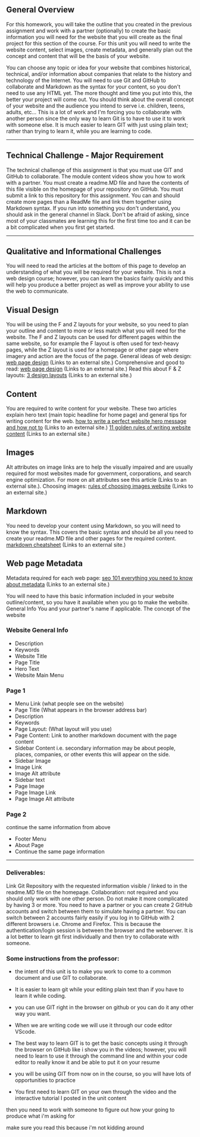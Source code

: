 ## General Overview
For this homework, you will take the outline that you created in the previous assignment and work with a partner (optionally) to create the basic information you will need for the website that you will create as the final project for this section of the course.  For this unit you will need to write the website content, select images, create metadata, and generally plan out the concept and content that will be the basis of your website. 

You can choose any topic or idea for your website that combines historical, technical, and/or information about companies that relate to the history and technology of the Internet. You will need to use Git and GitHub to collaborate and Markdown as the syntax for your content, so you don't need to use any HTML yet. The more thought and time you put into this, the better your project will come out. You should think about the overall concept of your website and the audience you intend to serve i.e. children, teens, adults, etc... This is a lot of work and I'm forcing you to collaborate with another person since the only way to learn Git  is to have to use it to work with someone else. It is much easier to learn GIT with just using plain text; rather than trying to learn it, while you are learning to code.
 
 <hr />
 
## Technical Challenge - Major Requirement
The technical challenge of this assignment is that you must use GIT and GitHub to collaborate. The module content videos show you how to work with a partner. You must create a readme.MD file and have the contents of this file visible on the homepage of your repository on GitHub. You must submit a link to this repository for this assignment. You can and should create more pages than a ReadMe file and link them together using Markdown syntax. If you run into something you don't understand, you should ask in the general channel in Slack. Don't be afraid of asking, since most of your classmates are learning this for the first time too and it can be a bit complicated when you first get started. 
 
 <hr />
 
## Qualitative and Informational Challenges
You will need to read the articles at the bottom of this page to develop an understanding of what you will be required for your website. This is not a web design course; however, you can learn the basics fairly quickly and this will help you produce a better project as well as improve your ability to use the web to communicate. 
  
 
 
## Visual Design 
You will be using the F and Z layouts for your website, so you need to plan your outline and content to more or less match what you will need for the website. The F and Z layouts can be used for different pages within the same website, so for example the F layout is often used for text-heavy pages, while the Z layout is used for a homepage or other page where imagery and action are the focus of the page.
General ideas of web design: [web page design](https://webflow.com/blog/web-page-design) (Links to an external site.)
Comprehensive and good to read: [web page design](https://xd.adobe.com/ideas/principles/web-design/web-page-design/) (Links to an external site.)
Read this about F & Z layouts: [3 design layouts](https://vanseodesign.com/web-design/3-design-layouts/) (Links to an external site.)
 
 
## Content
You are required to write content for your website. These two articles explain hero text (main topic headline for home page) and general tips for writing content for the web.
[how to write a perfect website hero message and how not to](https://www.mightycitizen.com/insights/articles/how-to-write-a-perfect-website-hero-message-and-how-not-to) (Links to an external site.)
[11 golden rules of writing website content](https://www.jimdo.com/blog/11-golden-rules-of-writing-website-content/) (Links to an external site.)
 
 
## Images
Alt attributes on image links are to help the visually impaired and are usually required for most websites made for government, corporations, and search engine optimization. For more on alt attributes see this article (Links to an external site.).
Choosing images: [rules of choosing images website](https://oscwebdesign.biz/rules-choosing-images-website/) (Links to an external site.)
 
 
## Markdown
You need to develop your content using Markdown, so you will need to know the syntax. This covers the basic syntax and should be all you need to create your readme.MD file and other pages for the required content.
[markdown cheatsheet](https://github.com/adam-p/markdown-here/wiki/Markdown-Cheatsheet) (Links to an external site.)
  
 
## Web page Metadata
Metadata required for each web page: [seo 101 everything you need to know about metadata](https://itseeze.com/blog/seo-101-everything-you-need-to-know-about-metadata/) (Links to an external site.)
 
You will need to have this basic information included in your website outline/content, so you have it available when you go to make the website.
General Info
You and your partner's name if applicable.
The concept of the website

### Website General Info
- Description
- Keywords
- Website Title
- Page Title
- Hero Text
- Website Main Menu

### Page 1
- Menu Link (what people see on the website)
- Page Title (What appears in the browser address bar)
- Description
- Keywords
- Page Layout: (What layout will you use)
- Page Content: Link to another markdown document with the page content
- Sidebar Content i.e. secondary information may be about people, places, companies, or other events this will appear on the side.
- Sidebar Image
- Image Link
- Image Alt attribute
- Sidebar text
- Page Image
- Page Image Link
- Page Image Alt attribute

### Page 2
continue the same information from above
- Footer Menu
- About Page
- Continue the same page information
 
 <hr />
 
### Deliverables: 
Link Git Repository with the requested information visible / linked to in the readme.MD file on the homepage.
Collaboration: not required and you should only work with one other person. Do not make it more complicated by having 3 or more.
You need to have a partner or you can create 2 GitHub accounts and switch between them to simulate having a partner. You can switch between 2 accounts fairly easily if you log in to GitHub with 2 different browsers i.e. Chrome and Firefox. This is because the authentication/login session is between the browser and the webserver. It is a lot better to learn git first individually and then try to collaborate with someone.  
 
 
### Some instructions from the professor:
- the intent of this unit is to make you work to come to a common document and use GIT to collaborate.
 
- It is easier to learn git while your editing plain text than if you have to learn it while coding.
 
- you can use GIT right in the browser on github or you can do it any other way you want.
 
- When we are writing code we will use it through our code editor VScode.
 
- The best way to learn GIT is to get the basic concepts using it through the browser on GitHub like i show you in the videos; however, you will need to learn to use it through the command line and within your code editor to really know it and be able to put it on your resume
 
- you will be using GIT from now on in the course, so you will have lots of opportunities to practice
 
 
- You first need to learn GIT on your own through the video and the interactive tutorial I posted in the unit content
 
then you need to work with someone to figure out how your going to produce what i'm asking for
 
make sure you read this because i'm not kidding around
 
 

